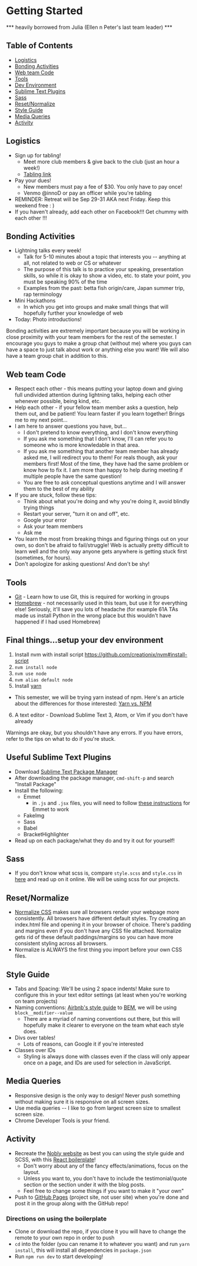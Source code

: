 # Getting Started

*** heavily borrowed from Julia (Ellen n Peter's last team leader) ***

## Table of Contents
* [Logistics](#logistics)
* [Bonding Activities](#bonding)
* [Web team Code](#code)
* [Tools](#tools)
* [Dev Environment](#dev)
* [Sublime Text Plugins](#sublime)
* [Sass](#sass)
* [Reset/Normalize](#reset)
* [Style Guide](#style)
* [Media Queries](#media)
* [Activity](#activity)

## Logistics <a name="logistics"></a>
* Sign up for tabling!
  * Meet more club members & give back to the club (just an hour a week!)
  * [Tabling link](http://tiny.cc/tubbling)
* Pay your dues!
  * New members must pay a fee of $30. You only have to pay once!
  * Venmo @innoD or pay an officer while you're tabling
* REMINDER: Retreat will be Sep 29-31 AKA next Friday. Keep this weekend free : ) 
* If you haven't already, add each other on Facebook!!! Get chummy with each other !!!


## Bonding Activities <a name="bonding"></a>
* Lightning talks every week!
  * Talk for 5-10 minutes about a topic that interests you -- anything at all, not related to web or CS or whatever
  * The purpose of this talk is to practice your speaking, presentation skills, so while it is okay
    to show a video, etc. to state your point, you must be speaking 90% of the time
  * Examples from the past: betta fish origin/care, Japan summer trip, rap terminology
* Mini Hackathons
  * In which you get into groups and make small things that will hopefully further your knowledge
    of web
* Today: Photo introductions!

Bonding activities are extremely important because you will be working in close proximity with your
team members for the rest of the semester.  I encourage you guys to make a group chat (without me)
where you guys can have a space to just talk about work or anything else you want!  We will also have
a team group chat in addition to this.

## Web team Code <a name="code"></a>
* Respect each other - this means putting your laptop down and giving full undivided attention during
  lightning talks, helping each other whenever possible, being kind, etc.
* Help each other - if your fellow team member asks a question, help them out, and be patient!
  You learn faster if you learn together!  Brings me to my next point...
* I am here to answer questions you have, but...
  * I don't pretend to know everything, and I don't know everything
  * If you ask me something that I don't know, I'll can  refer you to
    someone who is more knowledable in that area.
  * If you ask me something that another team member has already asked me, I will redirect you to
    them! For reals though, ask your members first! Most of the time, they have
    had the same problem or know how to fix it. I am more than happy to help during meeting if 
    multiple people have the same question!
  * You are free to ask conceptual questions anytime and I will answer them to the best of my ability
* If you are stuck, follow these tips:
  * Think about what you're doing and why you're doing it, avoid blindly trying things
  * Restart your server, "turn it on and off", etc.
  * Google your error
  * Ask your team members
  * Ask me
* You learn the most from breaking things and figuring things out on your own, so don't be afraid to
  fail/struggle! Web is actually pretty difficult to learn well and the only way anyone gets
  anywhere is getting stuck first (sometimes, for hours).
* Don't apologize for asking questions! And don't be shy!

## Tools <a name="tools"></a>
* [Git](https://git-scm.com/book/en/v2/Getting-Started-Git-Basics) - Learn how to use Git, this is 
  required for working in groups
* [Homebrew](http://brew.sh/) - not necessarily used in this team, but use it for everything else!
  Seriously, it'll save you lots of headache (for example 61A TAs made us install Python in the
  wrong place but this wouldn't have happened if I had used Homebrew)

## Final things...setup your dev environment <a name="dev"></a>
1. Install nvm with install script https://github.com/creationix/nvm#install-script
2. `nvm install node`
3. `nvm use node`
4. `nvm alias default node`
5. Install [yarn](https://yarnpkg.com/)
  * This semester, we will be trying yarn instead of npm.  Here's an article about the differences
    for those interested: [Yarn vs. NPM](https://yarnpkg.com/)
6. A text editor - Download Sublime Text 3, Atom, or Vim if you don't have already

Warnings are okay, but you shouldn't have any errors.  If you have errors, refer to the tips on what
to do if you're stuck.

## Useful Sublime Text Plugins <a name="sublime"></a>
* Download [Sublime Text Package Manager](https://packagecontrol.io/installation)
* After downloading the package manager, `cmd-shift-p` and search "Install Package"
* Install the following:
  * Emmet
    * in `.js` and `.jsx` files, you will need to follow [these instructions](http://wesbos.com/emmet-react-jsx-sublime/)
    for Emmet to work
  * FakeImg
  * Sass
  * Babel
  * BracketHighlighter
* Read up on each package/what they do and try it out for yourself!

## Sass <a name="sass"></a>
* If you don't know what scss is, compare `style.scss` and `style.css` in [here](https://github.com/jubearsun/web-team-2016/tree/master/Week%202%20-%20Style%20Guide%20and%20Responsive%20Design/style-demo)
  and read up on it online. We will be using scss for our projects.

## Reset/Normalize <a name="reset"></a>
* [Normalize CSS](https://necolas.github.io/normalize.css/) makes sure all browsers render your webpage more consistently. All browsers have different default styles. Try creating an index.html file and opening it in your browser of choice. There's padding and margins even if you don't have any CSS file attached. Normalize gets rid of these default paddings/margins so you can have more consistent styling across all browsers.
* Normalize is ALWAYS the first thing you import before your own CSS files.

## Style Guide <a name="style"></a>
* Tabs and Spacing: We'll be using 2 space indents! Make sure to configure this in your text editor settings (at least when you're working on team projects)
* Naming conventions: [Airbnb's style guide](https://github.com/airbnb/css) to [BEM](http://getbem.com/introduction/), we will be using `block__modifier--value`
  * There are a myriad of naming conventions out there, but this will hopefully make it clearer to everyone on the team what each style does.
* Divs over tables!
  * Lots of reasons, can Google it if you're interested
* Classes over IDs
  * Styling is always done with classes even if the class will only appear once on a page, and IDs are used for selection in JavaScript.

## Media Queries <a name="media"></a>
* Responsive design is the only way to design! Never push something without making sure it is responsive on all screen sizes.
* Use media queries -- I like to go from largest screen size to smallest screen size.
* Chrome Developer Tools is your friend.

## Activity <a name="activity"></a>
* Recreate the [Nobly website](http://www.nobly.com/) as best you can using the style guide and SCSS, with this [React boilerplate](https://github.com/cle1994/react-frontend-boilerplate)!
  * Don't worry about any of the fancy effects/animations, focus on the layout.
  * Unless you want to, you don't have to include the testimonial/quote section or the section under it with the blog posts.
  * Feel free to change some things if you want to make it "your own"
* Push to [GitHub Pages](https://pages.github.com/) (project site, not user site) when you're done and post it in the group along with the GitHub repo!

### Directions on using the boilerplate
* Clone or download the repo, if you clone it you will have to change the remote to your own repo in order to push
* `cd` into the folder (you can rename it to whatever you want) and run `yarn install`, this will install all dependencies in `package.json`
* Run `npm run dev` to start developing!